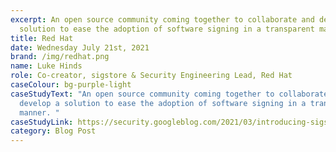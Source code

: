 ```yaml
---
excerpt: An open source community coming together to collaborate and develop a
  solution to ease the adoption of software signing in a transparent manner.
title: Red Hat
date: Wednesday July 21st, 2021
brand: /img/redhat.png
name: Luke Hinds
role: Co-creator, sigstore & Security Engineering Lead, Red Hat
caseColour: bg-purple-light
caseStudyText: "An open source community coming together to collaborate and
  develop a solution to ease the adoption of software signing in a transparent
  manner. "
caseStudyLink: https://security.googleblog.com/2021/03/introducing-sigstore-easy-code-signing.html
category: Blog Post
---
```

